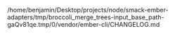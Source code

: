 /home/benjamin/Desktop/projects/node/smack-ember-adapters/tmp/broccoli_merge_trees-input_base_path-gaQv81qe.tmp/0/vendor/ember-cli/CHANGELOG.md